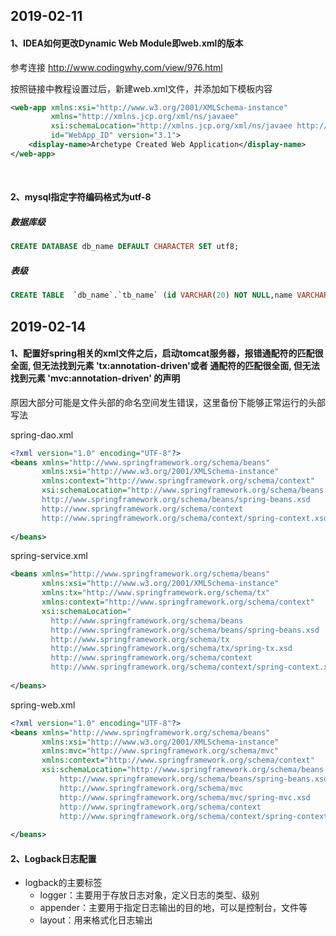 ## 2019-02-11
#### 1、IDEA如何更改Dynamic Web Module即web.xml的版本
参考连接   http://www.codingwhy.com/view/976.html

按照链接中教程设置过后，新建web.xml文件，并添加如下模板内容

```xml
<web-app xmlns:xsi="http://www.w3.org/2001/XMLSchema-instance"
         xmlns="http://xmlns.jcp.org/xml/ns/javaee"
         xsi:schemaLocation="http://xmlns.jcp.org/xml/ns/javaee http://xmlns.jcp.org/xml/ns/javaee/web-app_3_1.xsd"
         id="WebApp_ID" version="3.1">
    <display-name>Archetype Created Web Application</display-name>
</web-app>

```

<br>

#### 2、mysql指定字符编码格式为utf-8

##### 数据库级
```sql
CREATE DATABASE db_name DEFAULT CHARACTER SET utf8;
```
##### 表级
```sql
CREATE TABLE  `db_name`.`tb_name` (id VARCHAR(20) NOT NULL,name VARCHAR(20) ) ENGINE=InnoDB DEFAULT CHARSET=utf8;
```


## 2019-02-14
#### 1、配置好spring相关的xml文件之后，启动tomcat服务器，报错**通配符的匹配很全面, 但无法找到元素 'tx:annotation-driven'**或者** 通配符的匹配很全面, 但无法找到元素 'mvc:annotation-driven' 的声明**
原因大部分可能是文件头部的命名空间发生错误，这里备份下能够正常运行的头部写法

spring-dao.xml
```xml
<?xml version="1.0" encoding="UTF-8"?>
<beans xmlns="http://www.springframework.org/schema/beans"
       xmlns:xsi="http://www.w3.org/2001/XMLSchema-instance"
       xmlns:context="http://www.springframework.org/schema/context"
       xsi:schemaLocation="http://www.springframework.org/schema/beans
       http://www.springframework.org/schema/beans/spring-beans.xsd
       http://www.springframework.org/schema/context
       http://www.springframework.org/schema/context/spring-context.xsd">
       
</beans>
```

spring-service.xml
```xml
<beans xmlns="http://www.springframework.org/schema/beans"
       xmlns:xsi="http://www.w3.org/2001/XMLSchema-instance"
       xmlns:tx="http://www.springframework.org/schema/tx"
       xmlns:context="http://www.springframework.org/schema/context"
       xsi:schemaLocation="
         http://www.springframework.org/schema/beans
         http://www.springframework.org/schema/beans/spring-beans.xsd
         http://www.springframework.org/schema/tx
         http://www.springframework.org/schema/tx/spring-tx.xsd
         http://www.springframework.org/schema/context
         http://www.springframework.org/schema/context/spring-context.xsd">
         
</beans>
```

spring-web.xml
```xml
<?xml version="1.0" encoding="UTF-8"?>
<beans xmlns="http://www.springframework.org/schema/beans"
       xmlns:xsi="http://www.w3.org/2001/XMLSchema-instance"
       xmlns:mvc="http://www.springframework.org/schema/mvc"
       xmlns:context="http://www.springframework.org/schema/context"
       xsi:schemaLocation="http://www.springframework.org/schema/beans
           http://www.springframework.org/schema/beans/spring-beans.xsd
           http://www.springframework.org/schema/mvc
           http://www.springframework.org/schema/mvc/spring-mvc.xsd
           http://www.springframework.org/schema/context
           http://www.springframework.org/schema/context/spring-context.xsd">
           
</beans>
```

#### 2、Logback日志配置
- logback的主要标签
    - logger：主要用于存放日志对象，定义日志的类型、级别
    - appender：主要用于指定日志输出的目的地，可以是控制台，文件等
    - layout：用来格式化日志输出
